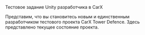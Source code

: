 ﻿Тестовое задание Unity разработчика в CarX

Представим, что вы становитесь новым и единственным разработчиком тестового проекта CarX Tower Defence.
Здесь представлено текущее состояние проекта.